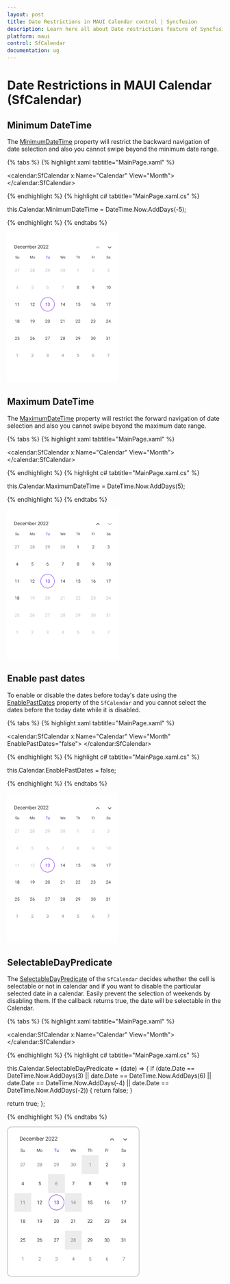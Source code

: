 ```yaml
---
layout: post
title: Date Restrictions in MAUI Calendar control | Syncfusion
description: Learn here all about Date restrictions feature of Syncfusion .NET MAUI Calendar (SfCalendar) control and more.
platform: maui
control: SfCalendar
documentation: ug
---
```


# Date Restrictions in MAUI Calendar (SfCalendar)

## Minimum DateTime
The [MinimumDateTime](https://help.syncfusion.com/cr/maui/Syncfusion.Maui.Calendar.SfCalendar.html#Syncfusion_Maui_Calendar_SfCalendar_MinimumDate) property will restrict the backward navigation of date selection and also you cannot swipe beyond the minimum date range.

{% tabs %}
{% highlight xaml tabtitle="MainPage.xaml" %}

<calendar:SfCalendar  x:Name="Calendar" 
                        View="Month">
</calendar:SfCalendar>

{% endhighlight %}
{% highlight c# tabtitle="MainPage.xaml.cs" %}

  this.Calendar.MinimumDateTime = DateTime.Now.AddDays(-5);

{% endhighlight %}
{% endtabs %}

![Month view Minimum DateTime in .NET MAUI Calendar.](images/date-restriction/maui-month-view-minimum-date.png)

## Maximum DateTime
The [MaximumDateTime](https://help.syncfusion.com/cr/maui/Syncfusion.Maui.Calendar.SfCalendar.html#Syncfusion_Maui_Calendar_SfCalendar_MaximumDate) property will restrict the forward navigation of date selection and also you cannot swipe beyond the maximum date range.

{% tabs %}
{% highlight xaml tabtitle="MainPage.xaml" %}

<calendar:SfCalendar  x:Name="Calendar" 
                        View="Month">
</calendar:SfCalendar>

{% endhighlight %}
{% highlight c# tabtitle="MainPage.xaml.cs" %}

this.Calendar.MaximumDateTime = DateTime.Now.AddDays(5);

{% endhighlight %}
{% endtabs %}

![Month view Maximum DateTime in .NET MAUI Calendar.](images/date-restriction/maui-month-view-maximum-date.png)

## Enable past dates
To enable or disable the dates before today's date using the [EnablePastDates](https://help.syncfusion.com/cr/maui/Syncfusion.Maui.Calendar.SfCalendar.html#Syncfusion_Maui_Calendar_SfCalendar_EnablePastDates)
property of the `SfCalendar` and you cannot select the dates before the today date while it is disabled.

{% tabs %}
{% highlight xaml tabtitle="MainPage.xaml" %}

<calendar:SfCalendar  x:Name="Calendar" 
                        View="Month"
                        EnablePastDates="false">
</calendar:SfCalendar>

{% endhighlight %}
{% highlight c# tabtitle="MainPage.xaml.cs" %}

this.Calendar.EnablePastDates = false;

{% endhighlight %}
{% endtabs %}

![Month view Enable past dates in .NET MAUI Calendar.](images/date-restriction/Enable-past-date-in-maui-calendar.png)

## SelectableDayPredicate
The [SelectableDayPredicate](https://help.syncfusion.com/cr/maui/Syncfusion.Maui.Calendar.SfCalendar.html#Syncfusion_Maui_Calendar_SfCalendar_SelectableDayPredicate) of the `SfCalendar` decides whether the cell is selectable or not in calendar and if you want to disable the particular selected date in a calendar. Easily prevent the selection of weekends by disabling them. If the callback returns true, the date will be selectable in the Calendar.

{% tabs %}
{% highlight xaml tabtitle="MainPage.xaml" %}

<calendar:SfCalendar  x:Name="Calendar" 
                        View="Month">
</calendar:SfCalendar>

{% endhighlight %}
{% highlight c# tabtitle="MainPage.xaml.cs" %}

this.Calendar.SelectableDayPredicate = (date) =>
{
  if (date.Date == DateTime.Now.AddDays(3) || date.Date == DateTime.Now.AddDays(6) || date.Date == DateTime.Now.AddDays(-4) || date.Date == DateTime.Now.AddDays(-2))
  {
    return false;
  }
  
  return true;
};

{% endhighlight %}
{% endtabs %}

![Month view Selectable Day Predicate in .NET MAUI Calendar.](images/date-restriction/maui-selectable-day-predicate.png)